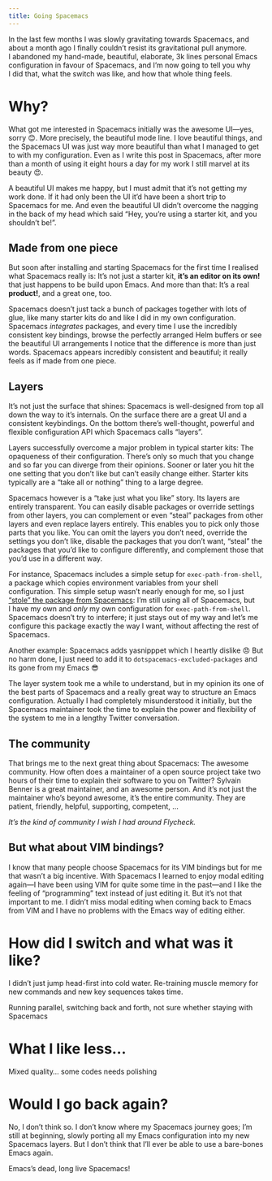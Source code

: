 ```yaml
---
title: Going Spacemacs
---
```


In the last few months I was slowly gravitating towards Spacemacs, and about a
month ago I finally couldn’t resist its gravitational pull anymore.  I abandoned
my hand-made, beautiful, elaborate, 3k lines personal Emacs configuration in
favour of Spacemacs, and I’m now going to tell you why I did that, what the
switch was like, and how that whole thing feels.

<!--more-->

# Why?

What got me interested in Spacemacs initially was the awesome UI—yes, sorry 😊.
More precisely, the beautiful mode line.  I love beautiful things, and the
Spacemacs UI was just way more beautiful than what I managed to get to with my
configuration.  Even as I write this post in Spacemacs, after more than a month
of using it eight hours a day for my work I still marvel at its beauty 😍.

A beautiful UI makes me happy, but I must admit that it’s not getting my work
done.  If it had only been the UI it’d have been a short trip to Spacemacs for
me.  And even the beautiful UI didn’t overcome the nagging in the back of my
head which said “Hey, you’re using a starter kit, and you shouldn’t be!”.

## Made from one piece

But soon after installing and starting Spacemacs for the first time I realised
what Spacemacs really is: It’s not just a starter kit, **it’s an editor on its
own!** that just happens to be build upon Emacs.  And more than that: It’s a
real **product!**, and a great one, too.

Spacemacs doesn’t just tack a bunch of packages together with lots of glue, like
many starter kits do and like I did in my own configuration.  Spacemacs
*integrates* packages, and every time I use the incredibly consistent key
bindings, browse the perfectly arranged Helm buffers or see the beautiful
UI arrangements I notice that the difference is more than just words.  Spacemacs
appears incredibly consistent and beautiful; it really feels as if made from one
piece.

## Layers

It’s not just the surface that shines:  Spacemacs is well-designed from top
all down the way to it’s internals.  On the surface there are a great UI and a
consistent keybindings.  On the bottom there’s well-thought, powerful and
flexible configuration API which Spacemacs calls “layers”.

Layers successfully overcome a major problem in typical starter kits: The
opaqueness of their configuration.  There’s only so much that you change and so
far you can diverge from their opinions.  Sooner or later you hit the one
setting that you don’t like but can’t easily change either.  Starter kits
typically are a “take all or nothing” thing to a large degree.

Spacemacs however is a “take just what you like” story.  Its layers are entirely
transparent.  You can easily disable packages or override settings from other
layers, you can complement or even “steal” packages from other layers and even
replace layers entirely.  This enables you to pick only those parts that you
like.  You can omit the layers you don’t need, override the settings you don’t
like, disable the packages that you don’t want, “steal” the packages that you’d
like to configure differently, and complement those that you’d use in a
different way.

For instance, Spacemacs includes a simple setup for `exec-path-from-shell`,
a package which copies environment variables from your shell configuration.
This simple setup wasn’t nearly enough for me, so I just
[“stole” the package from Spacemacs][1]: I’m still using all of Spacemacs, but
I have my own and _only_ my own configuration for `exec-path-from-shell`.
Spacemacs doesn’t try to interfere; it just stays out of my way and let’s me
configure this package exactly the way I want, without affecting the rest of
Spacemacs.

Another example: Spacemacs adds yasnipppet which I heartly dislike 😠 But no harm
done, I just need to add it to `dotspacemacs-excluded-packages` and its gone
from my Emacs 😎

The layer system took me a while to understand, but in my opinion its one of the
best parts of Spacemacs and a really great way to structure an Emacs
configuration.  Actually I had completely misunderstood it initially, but the
Spacemacs maintainer took the time to explain the power and flexibility of the
system to me in a lengthy Twitter conversation.

[1]: https://github.com/lunaryorn/dotfiles/blob/8a310f16bbfc3fd8a122d4c661b36a23f1691dce/spacemacs/.spacemacs.d/layers/lunaryorn/packages.el#L42

## The community

That brings me to the next great thing about Spacemacs: The awesome community.
How often does a maintainer of a open source project take two hours of their
time to explain their software to you on Twitter?  Sylvain Benner is a great
maintainer, and an awesome person.  And it’s not just the maintainer
who’s beyond awesome, it’s the entire community.  They are patient, friendly,
helpful, supporting, competent, …

*It’s the kind of community I wish I had around Flycheck.*

## But what about VIM bindings?

I know that many people choose Spacemacs for its VIM bindings but for me that
wasn’t a big incentive.  With Spacemacs I learned to enjoy modal editing
again—I have been using VIM for quite some time in the past—and I like the
feeling of “programming” text instead of just editing it.  But it’s not that
important to me.  I didn’t miss modal editing when coming back to Emacs from VIM
and I have no problems with the Emacs way of editing either.

# How did I switch and what was it like?

I didn’t just jump head-first into cold water.  Re-training muscle memory for
new commands and new key sequences takes time.

Running parallel, switching back and forth, not sure whether staying with Spacemacs

# What I like less…

Mixed quality… some codes needs polishing

# Would I go back again?

No, I don’t think so.  I don’t know where my Spacemacs journey goes; I’m still
at beginning, slowly porting all my Emacs configuration into my new Spacemacs
layers.  But I don’t think that I’ll ever be able to use a bare-bones Emacs
again.

Emacs’s dead, long live Spacemacs!
